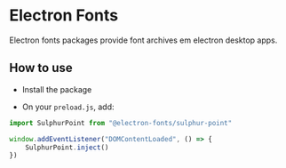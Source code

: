 # Electron Fonts

Electron fonts packages provide font archives em electron desktop apps.

## How to use

* Install the package

* On your `preload.js`, add:

```ts
import SulphurPoint from "@electron-fonts/sulphur-point"

window.addEventListener("DOMContentLoaded", () => {
    SulphurPoint.inject()
})
```